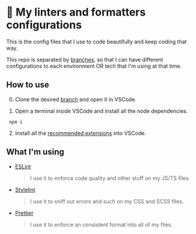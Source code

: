 # 📐 My linters and formatters configurations

This is the config files that I use to code beautifully and keep coding that way.

This repo is separated by [branches](https://github.com/gu-does-git/configs/branches), so that I can have different configurations to each environment OR tech that I'm using at that time.

## How to use

0. Clone the desired [branch](https://github.com/gu-does-git/configs/branches) and open it in VSCode.

1. Open a terminal inside VSCode and install all the node dependencies.

```shell
 npm i
```

2. Install all the [recommended extensions](https://code.visualstudio.com/docs/editor/extension-marketplace#_recommended-extensions) into VSCode.

## What I'm using

-   [ESLint](https://github.com/dustinspecker/awesome-eslint)
    > I use it to enforce code quality and other stuff on my JS/TS files.
-   [Stylelint](https://github.com/stylelint/awesome-stylelint)
    > I use it to sniff out errors and such on my CSS and SCSS files.
-   [Prettier](https://prettier.io/)
    > I use it to enforce an consistent format into all of my files.
